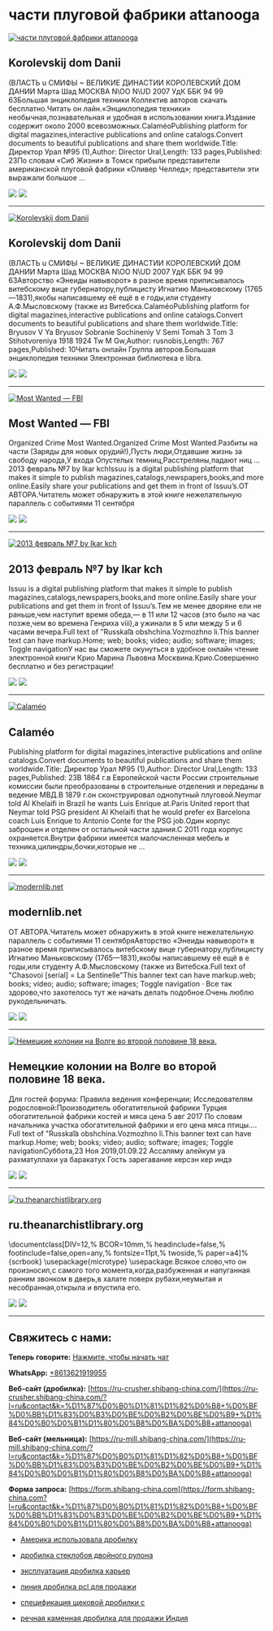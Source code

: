 # части плуговой фабрики attanooga

<a href="https://swt.shibang-china.com/?l=ru&img&k=%D1%87%D0%B0%D1%81%D1%82%D0%B8+%D0%BF%D0%BB%D1%83%D0%B3%D0%BE%D0%B2%D0%BE%D0%B9+%D1%84%D0%B0%D0%B1%D1%80%D0%B8%D0%BA%D0%B8+attanooga" target="_blank">![части плуговой фабрики attanooga](http://static.shibang-china.com/all-800x300/43.jpg)</a>

## Korolevskij dom Danii
(ВЛАСТЬ u СМИФЫ ~ ВЕЛИКИЕ ДИНАСТИИ  КОРОЛЕВСКИЙ ДОМ ДАНИИ Марта Шад МОСКВА N\OO N\UD 2007 УдК ББК 94 99 63Большая энциклопедия техники Коллектив авторов скачать бесплатно.Читать он лайн.&#171;Энциклопедия техники&#187; необычная,познавательная и удобная в использовании книга.Издание содержит около 2000 всевозможных.Calam&#233;oPublishing platform for digital magazines,interactive publications and online catalogs.Convert documents to beautiful publications and share them worldwide.Title: Директор Урал №95 (1),Author: Director Ural,Length: 133 pages,Published: 23По словам &#171;Сиб Жизни&#187; в Томск прибыли представители американской плуговой фабрики &#171;Оливер Челлед&#187;; представители эти выражали большое …


<a href="https://whatsapp.shibangsoft.com/WhatsApp.php" target="_blank" title="WhatsApp">![](http://static.shibang-china.com/icon/whatsapp.png)</a> <a href="https://swt.shibang-china.com/?l=ru&icon&k=%D1%87%D0%B0%D1%81%D1%82%D0%B8+%D0%BF%D0%BB%D1%83%D0%B3%D0%BE%D0%B2%D0%BE%D0%B9+%D1%84%D0%B0%D0%B1%D1%80%D0%B8%D0%BA%D0%B8+attanooga" target="_blank">![](http://static.shibang-china.com/icon/chat-ru.png)</a>

---

<a href="https://swt.shibang-china.com/?l=ru&img&k=%D1%87%D0%B0%D1%81%D1%82%D0%B8+%D0%BF%D0%BB%D1%83%D0%B3%D0%BE%D0%B2%D0%BE%D0%B9+%D1%84%D0%B0%D0%B1%D1%80%D0%B8%D0%BA%D0%B8+attanooga" target="_blank">![Korolevskij dom Danii](http://static.shibang-china.com/all-800x300/1421.jpg)</a>

## Korolevskij dom Danii
(ВЛАСТЬ u СМИФЫ ~ ВЕЛИКИЕ ДИНАСТИИ  КОРОЛЕВСКИЙ ДОМ ДАНИИ Марта Шад МОСКВА N\OO N\UD 2007 УдК ББК 94 99 63Авторство &#171;Энеиды навыворот&#187; в разное время приписывалось витебскому вице губернатору,публицисту Игнатию Маньковскому (1765—1831),якобы написавшему её ещё в е годы,или студенту А.Ф.Мысловскому (также из Витебска.Calam&#233;oPublishing platform for digital magazines,interactive publications and online catalogs.Convert documents to beautiful publications and share them worldwide.Title: Bryusov V Ya Bryusov Sobranie Sochineniy V Semi Tomah 3 Tom 3 Stihotvoreniya 1918 1924 Tw M Gw,Author: rusnobis,Length: 767 pages,Published: 10Читать онлайн Группа авторов.Большая энциклопедия техники Электронная библиотека e libra.


<a href="https://whatsapp.shibangsoft.com/WhatsApp.php" target="_blank" title="WhatsApp">![](http://static.shibang-china.com/icon/whatsapp.png)</a> <a href="https://swt.shibang-china.com/?l=ru&icon&k=%D1%87%D0%B0%D1%81%D1%82%D0%B8+%D0%BF%D0%BB%D1%83%D0%B3%D0%BE%D0%B2%D0%BE%D0%B9+%D1%84%D0%B0%D0%B1%D1%80%D0%B8%D0%BA%D0%B8+attanooga" target="_blank">![](http://static.shibang-china.com/icon/chat-ru.png)</a>

---

<a href="https://swt.shibang-china.com/?l=ru&img&k=%D1%87%D0%B0%D1%81%D1%82%D0%B8+%D0%BF%D0%BB%D1%83%D0%B3%D0%BE%D0%B2%D0%BE%D0%B9+%D1%84%D0%B0%D0%B1%D1%80%D0%B8%D0%BA%D0%B8+attanooga" target="_blank">![Most Wanted — FBI](http://static.shibang-china.com/all-800x300/1443.jpg)</a>

## Most Wanted — FBI
Organized Crime Most Wanted.Organized Crime Most Wanted.Разбиты на части (Заряды для новых орудий!),Пусть люди,Отдавшие жизнь за свободу народа,У входа Опустелых темниц,Расстреляны,падают ниц …2013 февраль №7 by Ikar kchIssuu is a digital publishing platform that makes it simple to publish magazines,catalogs,newspapers,books,and more online.Easily share your publications and get them in front of Issuu’s.ОТ АВТОРА.Читатель может обнаружить в этой книге нежелательную параллель с событиями 11 сентября


<a href="https://whatsapp.shibangsoft.com/WhatsApp.php" target="_blank" title="WhatsApp">![](http://static.shibang-china.com/icon/whatsapp.png)</a> <a href="https://swt.shibang-china.com/?l=ru&icon&k=%D1%87%D0%B0%D1%81%D1%82%D0%B8+%D0%BF%D0%BB%D1%83%D0%B3%D0%BE%D0%B2%D0%BE%D0%B9+%D1%84%D0%B0%D0%B1%D1%80%D0%B8%D0%BA%D0%B8+attanooga" target="_blank">![](http://static.shibang-china.com/icon/chat-ru.png)</a>

---

<a href="https://swt.shibang-china.com/?l=ru&img&k=%D1%87%D0%B0%D1%81%D1%82%D0%B8+%D0%BF%D0%BB%D1%83%D0%B3%D0%BE%D0%B2%D0%BE%D0%B9+%D1%84%D0%B0%D0%B1%D1%80%D0%B8%D0%BA%D0%B8+attanooga" target="_blank">![2013 февраль №7 by Ikar kch](http://static.shibang-china.com/all-800x300/1508.jpg)</a>

## 2013 февраль №7 by Ikar kch
Issuu is a digital publishing platform that makes it simple to publish magazines,catalogs,newspapers,books,and more online.Easily share your publications and get them in front of Issuu’s.Тем не менее дворяне ели не раньше,чем наступит время обеда,— в 11 или 12 часов (это было на час позже,чем во времена Генриха viii),а ужинали в 5 или между 5 и 6 часами вечера.Full text of &quot;Russkai͡a obshchina.Vozmozhno li.This banner text can have markup.Home; web; books; video; audio; software; images; Toggle navigationУ нас вы сможете окунуться в удобное онлайн чтение электронной книги Крио Марина Львовна Москвина.Крио.Совершенно бесплатно и без регистрации!


<a href="https://whatsapp.shibangsoft.com/WhatsApp.php" target="_blank" title="WhatsApp">![](http://static.shibang-china.com/icon/whatsapp.png)</a> <a href="https://swt.shibang-china.com/?l=ru&icon&k=%D1%87%D0%B0%D1%81%D1%82%D0%B8+%D0%BF%D0%BB%D1%83%D0%B3%D0%BE%D0%B2%D0%BE%D0%B9+%D1%84%D0%B0%D0%B1%D1%80%D0%B8%D0%BA%D0%B8+attanooga" target="_blank">![](http://static.shibang-china.com/icon/chat-ru.png)</a>

---

<a href="https://swt.shibang-china.com/?l=ru&img&k=%D1%87%D0%B0%D1%81%D1%82%D0%B8+%D0%BF%D0%BB%D1%83%D0%B3%D0%BE%D0%B2%D0%BE%D0%B9+%D1%84%D0%B0%D0%B1%D1%80%D0%B8%D0%BA%D0%B8+attanooga" target="_blank">![Calam&#233;o](http://static.shibang-china.com/all-800x300/484.jpg)</a>

## Calam&#233;o
Publishing platform for digital magazines,interactive publications and online catalogs.Convert documents to beautiful publications and share them worldwide.Title: Директор Урал №95 (1),Author: Director Ural,Length: 133 pages,Published: 23В 1864 г.в Европейской части России строительные комиссии были преобразованы в строительные отделения и переданы в ведение МВД.В 1879 г.он сконструировал однопутный плуговой.Neymar told Al Khelaifi in Brazil he wants Luis Enrique at.Paris United report that Neymar told PSG president Al Khelaifi that he would prefer ex Barcelona coach Luis Enrique to Antonio Conte for the PSG job.Один корпус заброшен и отделен от остальной части здания.С 2011 года корпус охраняется.Внутри фабрики имеется малочисленная мебель и техника,цилиндры,бочки,которые не …


<a href="https://whatsapp.shibangsoft.com/WhatsApp.php" target="_blank" title="WhatsApp">![](http://static.shibang-china.com/icon/whatsapp.png)</a> <a href="https://swt.shibang-china.com/?l=ru&icon&k=%D1%87%D0%B0%D1%81%D1%82%D0%B8+%D0%BF%D0%BB%D1%83%D0%B3%D0%BE%D0%B2%D0%BE%D0%B9+%D1%84%D0%B0%D0%B1%D1%80%D0%B8%D0%BA%D0%B8+attanooga" target="_blank">![](http://static.shibang-china.com/icon/chat-ru.png)</a>

---

<a href="https://swt.shibang-china.com/?l=ru&img&k=%D1%87%D0%B0%D1%81%D1%82%D0%B8+%D0%BF%D0%BB%D1%83%D0%B3%D0%BE%D0%B2%D0%BE%D0%B9+%D1%84%D0%B0%D0%B1%D1%80%D0%B8%D0%BA%D0%B8+attanooga" target="_blank">![modernlib.net](http://static.shibang-china.com/all-800x300/196.jpg)</a>

## modernlib.net
ОТ АВТОРА.Читатель может обнаружить в этой книге нежелательную параллель с событиями 11 сентябряАвторство &#171;Энеиды навыворот&#187; в разное время приписывалось витебскому вице губернатору,публицисту Игнатию Маньковскому (1765—1831),якобы написавшему её ещё в е годы,или студенту А.Ф.Мысловскому (также из Витебска.Full text of &quot;Chasovoi [serial] = La Sentinelle&quot;This banner text can have markup.web; books; video; audio; software; images; Toggle navigation&nbsp;&#0183;&#32;Все так здорово,что захотелось тут же начать делать подобное.Очень люблю рукодельничать.


<a href="https://whatsapp.shibangsoft.com/WhatsApp.php" target="_blank" title="WhatsApp">![](http://static.shibang-china.com/icon/whatsapp.png)</a> <a href="https://swt.shibang-china.com/?l=ru&icon&k=%D1%87%D0%B0%D1%81%D1%82%D0%B8+%D0%BF%D0%BB%D1%83%D0%B3%D0%BE%D0%B2%D0%BE%D0%B9+%D1%84%D0%B0%D0%B1%D1%80%D0%B8%D0%BA%D0%B8+attanooga" target="_blank">![](http://static.shibang-china.com/icon/chat-ru.png)</a>

---

<a href="https://swt.shibang-china.com/?l=ru&img&k=%D1%87%D0%B0%D1%81%D1%82%D0%B8+%D0%BF%D0%BB%D1%83%D0%B3%D0%BE%D0%B2%D0%BE%D0%B9+%D1%84%D0%B0%D0%B1%D1%80%D0%B8%D0%BA%D0%B8+attanooga" target="_blank">![Немецкие колонии на Волге во второй половине 18 века.](http://static.shibang-china.com/all-800x300/1268.jpg)</a>

## Немецкие колонии на Волге во второй половине 18 века.
Для гостей форума: Правила ведения конференции; Исследователям родословной:Производитель обогатительной фабрики Турция обогатительной фабрики костей и мяса цена 5 авг 2017 По словам начальника участка обогатительной фабрики и его цена мяса птицы.…Full text of &quot;Russkai͡a obshchina.Vozmozhno li.This banner text can have markup.Home; web; books; video; audio; software; images; Toggle navigationСуббота,23 Ноя 2019,01.09.22 Ассаляму алейкум уа рахматуллахи уа баракатух Гость зарегавание керсэн кер индэ


<a href="https://whatsapp.shibangsoft.com/WhatsApp.php" target="_blank" title="WhatsApp">![](http://static.shibang-china.com/icon/whatsapp.png)</a> <a href="https://swt.shibang-china.com/?l=ru&icon&k=%D1%87%D0%B0%D1%81%D1%82%D0%B8+%D0%BF%D0%BB%D1%83%D0%B3%D0%BE%D0%B2%D0%BE%D0%B9+%D1%84%D0%B0%D0%B1%D1%80%D0%B8%D0%BA%D0%B8+attanooga" target="_blank">![](http://static.shibang-china.com/icon/chat-ru.png)</a>

---

<a href="https://swt.shibang-china.com/?l=ru&img&k=%D1%87%D0%B0%D1%81%D1%82%D0%B8+%D0%BF%D0%BB%D1%83%D0%B3%D0%BE%D0%B2%D0%BE%D0%B9+%D1%84%D0%B0%D0%B1%D1%80%D0%B8%D0%BA%D0%B8+attanooga" target="_blank">![ru.theanarchistlibrary.org](http://static.shibang-china.com/all-800x300/262.jpg)</a>

## ru.theanarchistlibrary.org
\documentclass[DIV=12,% BCOR=10mm,% headinclude=false,% footinclude=false,open=any,% fontsize=11pt,% twoside,% paper=a4]% {scrbook} \usepackage{microtype} \usepackage.Всякое слово,что он произносил,с самого того момента,когда,разбуженная и напуганная ранним звонком в дверь,в халате поверх рубахи,неумытая и несобранная,открыла и впустила его.

<a href="https://whatsapp.shibangsoft.com/WhatsApp.php" target="_blank" title="WhatsApp">![](http://static.shibang-china.com/icon/whatsapp.png)</a> <a href="https://swt.shibang-china.com/?l=ru&icon&k=%D1%87%D0%B0%D1%81%D1%82%D0%B8+%D0%BF%D0%BB%D1%83%D0%B3%D0%BE%D0%B2%D0%BE%D0%B9+%D1%84%D0%B0%D0%B1%D1%80%D0%B8%D0%BA%D0%B8+attanooga" target="_blank">![](http://static.shibang-china.com/icon/chat-ru.png)</a>

---
## Свяжитесь с нами:

**Теперь говорите:** [Нажмите, чтобы начать чат](https://swt.shibang-china.com?l=ru&contact&k=%D1%87%D0%B0%D1%81%D1%82%D0%B8+%D0%BF%D0%BB%D1%83%D0%B3%D0%BE%D0%B2%D0%BE%D0%B9+%D1%84%D0%B0%D0%B1%D1%80%D0%B8%D0%BA%D0%B8+attanooga)

**WhatsApp:**  [+8613621919955](https://whatsapp.shibangsoft.com/WhatsApp.php)

**Веб-сайт (дробилка):** [https://ru-crusher.shibang-china.com/](https://ru-crusher.shibang-china.com/?l=ru&contact&k=%D1%87%D0%B0%D1%81%D1%82%D0%B8+%D0%BF%D0%BB%D1%83%D0%B3%D0%BE%D0%B2%D0%BE%D0%B9+%D1%84%D0%B0%D0%B1%D1%80%D0%B8%D0%BA%D0%B8+attanooga)

**Веб-сайт (мельница):** [https://ru-mill.shibang-china.com/](https://ru-mill.shibang-china.com/?l=ru&contact&k=%D1%87%D0%B0%D1%81%D1%82%D0%B8+%D0%BF%D0%BB%D1%83%D0%B3%D0%BE%D0%B2%D0%BE%D0%B9+%D1%84%D0%B0%D0%B1%D1%80%D0%B8%D0%BA%D0%B8+attanooga)

**Форма запроса:** [https://form.shibang-china.com](https://form.shibang-china.com?l=ru&contact&k=%D1%87%D0%B0%D1%81%D1%82%D0%B8+%D0%BF%D0%BB%D1%83%D0%B3%D0%BE%D0%B2%D0%BE%D0%B9+%D1%84%D0%B0%D0%B1%D1%80%D0%B8%D0%BA%D0%B8+attanooga)

* [Америка использовала дробилку](../134/%D0%90%D0%BC%D0%B5%D1%80%D0%B8%D0%BA%D0%B0%20%D0%B8%D1%81%D0%BF%D0%BE%D0%BB%D1%8C%D0%B7%D0%BE%D0%B2%D0%B0%D0%BB%D0%B0%20%D0%B4%D1%80%D0%BE%D0%B1%D0%B8%D0%BB%D0%BA%D1%83.md)

* [дробилка стеклобоя двойного рулона](../132/%D0%B4%D1%80%D0%BE%D0%B1%D0%B8%D0%BB%D0%BA%D0%B0%20%D1%81%D1%82%D0%B5%D0%BA%D0%BB%D0%BE%D0%B1%D0%BE%D1%8F%20%D0%B4%D0%B2%D0%BE%D0%B9%D0%BD%D0%BE%D0%B3%D0%BE%20%D1%80%D1%83%D0%BB%D0%BE%D0%BD%D0%B0.md)

* [эксплуатация дробилка карьер](../135/%D1%8D%D0%BA%D1%81%D0%BF%D0%BB%D1%83%D0%B0%D1%82%D0%B0%D1%86%D0%B8%D1%8F%20%D0%B4%D1%80%D0%BE%D0%B1%D0%B8%D0%BB%D0%BA%D0%B0%20%D0%BA%D0%B0%D1%80%D1%8C%D0%B5%D1%80.md)

* [линия дробилка pcl для продажи](../135/%D0%BB%D0%B8%D0%BD%D0%B8%D1%8F%20%D0%B4%D1%80%D0%BE%D0%B1%D0%B8%D0%BB%D0%BA%D0%B0%20pcl%20%D0%B4%D0%BB%D1%8F%20%D0%BF%D1%80%D0%BE%D0%B4%D0%B0%D0%B6%D0%B8.md)

* [спецификация щековой дробилки c](../135/%D1%81%D0%BF%D0%B5%D1%86%D0%B8%D1%84%D0%B8%D0%BA%D0%B0%D1%86%D0%B8%D1%8F%20%D1%89%D0%B5%D0%BA%D0%BE%D0%B2%D0%BE%D0%B9%20%D0%B4%D1%80%D0%BE%D0%B1%D0%B8%D0%BB%D0%BA%D0%B8%20c.md)

* [речная каменная дробилка для продажи Индия](../135/%D1%80%D0%B5%D1%87%D0%BD%D0%B0%D1%8F%20%D0%BA%D0%B0%D0%BC%D0%B5%D0%BD%D0%BD%D0%B0%D1%8F%20%D0%B4%D1%80%D0%BE%D0%B1%D0%B8%D0%BB%D0%BA%D0%B0%20%D0%B4%D0%BB%D1%8F%20%D0%BF%D1%80%D0%BE%D0%B4%D0%B0%D0%B6%D0%B8%20%D0%98%D0%BD%D0%B4%D0%B8%D1%8F.md)
